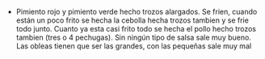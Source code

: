 * Pimiento rojo y pimiento verde hecho trozos alargados. Se frien, cuando están un poco frito se hecha la cebolla hecha trozos tambien y se frie todo junto. Cuanto ya esta casi frito todo se hecha el pollo hecho trozos tambien (tres o 4 pechugas). Sin ningún tipo de salsa sale muy bueno. Las obleas tienen que ser las grandes, con las pequeñas sale muy mal
